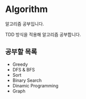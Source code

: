 # Algorithm   

알고리즘 공부입니다.  

TDD 방식을 적용해 알고리즘 공부합니다.

## 공부할 목록

* Greedy
* DFS & BFS
* Sort
* Binary Search
* Dinamic Programming
* Graph

